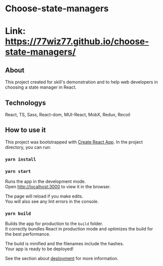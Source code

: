 # Choose-state-managers
# Link: https://77wiz77.github.io/choose-state-managers/

## About 
This project created for skill's demonstration and to help web developers in choosing a state manager in React. 

## Technologys
React, TS, Sass, React-dom, MUI-React, MobX, Redux, Recoil

## How to use it
This project was bootstrapped with [Create React App](https://github.com/facebook/create-react-app).
In the project directory, you can run:

### `yarn install`
### `yarn start`

Runs the app in the development mode.\
Open [http://localhost:3000](http://localhost:3000) to view it in the browser.

The page will reload if you make edits.\
You will also see any lint errors in the console.

### `yarn build`

Builds the app for production to the `build` folder.\
It correctly bundles React in production mode and optimizes the build for the best performance.

The build is minified and the filenames include the hashes.\
Your app is ready to be deployed!

See the section about [deployment](https://facebook.github.io/create-react-app/docs/deployment) for more information.

